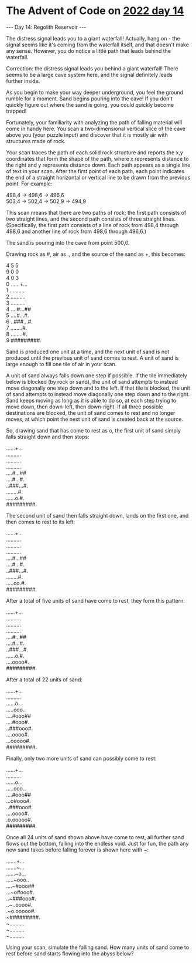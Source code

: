 # The Advent of Code on [2022 day 14](https://adventofcode.com/2022/day/14)

--- Day 14: Regolith Reservoir ---

The distress signal leads you to a giant waterfall! Actually, hang on - the signal seems like it's coming from the waterfall itself, and that doesn't make any sense. However, you do notice a little path that leads behind the waterfall.

Correction: the distress signal leads you behind a giant waterfall! There seems to be a large cave system here, and the signal definitely leads further inside.

As you begin to make your way deeper underground, you feel the ground rumble for a moment. Sand begins pouring into the cave! If you don't quickly figure out where the sand is going, you could quickly become trapped!

Fortunately, your familiarity with analyzing the path of falling material will come in handy here. You scan a two-dimensional vertical slice of the cave above you (your puzzle input) and discover that it is mostly air with structures made of rock.

Your scan traces the path of each solid rock structure and reports the x,y coordinates that form the shape of the path, where x represents distance to the right and y represents distance down. Each path appears as a single line of text in your scan. After the first point of each path, each point indicates the end of a straight horizontal or vertical line to be drawn from the previous point. For example:

498,4 -> 498,6 -> 496,6\
503,4 -> 502,4 -> 502,9 -> 494,9

This scan means that there are two paths of rock; the first path consists of two straight lines, and the second path consists of three straight lines. (Specifically, the first path consists of a line of rock from 498,4 through 498,6 and another line of rock from 498,6 through 496,6.)

The sand is pouring into the cave from point 500,0.

Drawing rock as #, air as ., and the source of the sand as +, this becomes:

4     5  5\
  9     0  0\
  4     0  3\
0 ......+...\
1 ..........\
2 ..........\
3 ..........\
4 ....#...##\
5 ....#...#.\
6 ..###...#.\
7 ........#.\
8 ........#.\
9 #########.

Sand is produced one unit at a time, and the next unit of sand is not produced until the previous unit of sand comes to rest. A unit of sand is large enough to fill one tile of air in your scan.

A unit of sand always falls down one step if possible. If the tile immediately below is blocked (by rock or sand), the unit of sand attempts to instead move diagonally one step down and to the left. If that tile is blocked, the unit of sand attempts to instead move diagonally one step down and to the right. Sand keeps moving as long as it is able to do so, at each step trying to move down, then down-left, then down-right. If all three possible destinations are blocked, the unit of sand comes to rest and no longer moves, at which point the next unit of sand is created back at the source.

So, drawing sand that has come to rest as o, the first unit of sand simply falls straight down and then stops:

......+...\
..........\
..........\
..........\
....#...##\
....#...#.\
..###...#.\
........#.\
......o.#.\
#########.

The second unit of sand then falls straight down, lands on the first one, and then comes to rest to its left:

......+...\
..........\
..........\
..........\
....#...##\
....#...#.\
..###...#.\
........#.\
.....oo.#.\
#########.

After a total of five units of sand have come to rest, they form this pattern:

......+...\
..........\
..........\
..........\
....#...##\
....#...#.\
..###...#.\
......o.#.\
....oooo#.\
#########.

After a total of 22 units of sand:

......+...\
..........\
......o...\
.....ooo..\
....#ooo##\
....#ooo#.\
..###ooo#.\
....oooo#.\
...ooooo#.\
#########.

Finally, only two more units of sand can possibly come to rest:

......+...\
..........\
......o...\
.....ooo..\
....#ooo##\
...o#ooo#.\
..###ooo#.\
....oooo#.\
.o.ooooo#.\
#########.

Once all 24 units of sand shown above have come to rest, all further sand flows out the bottom, falling into the endless void. Just for fun, the path any new sand takes before falling forever is shown here with ~:

.......+...\
.......~...\
......~o...\
.....~ooo..\
....~#ooo##\
...~o#ooo#.\
..~###ooo#.\
..~..oooo#.\
.~o.ooooo#.\
~#########.\
~..........\
~..........\
~..........

Using your scan, simulate the falling sand. How many units of sand come to rest before sand starts flowing into the abyss below?